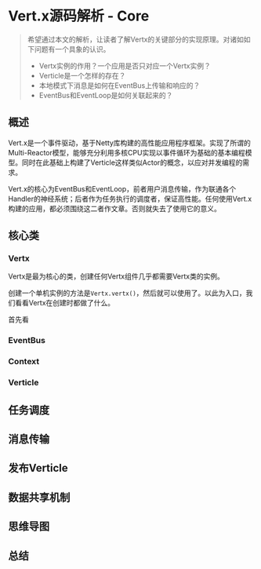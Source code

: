 # Vert.x源码解析 - Core

> 希望通过本文的解析，让读者了解Vertx的关键部分的实现原理。对诸如如下问题有一个具象的认识。
>
> - Vertx实例的作用？一个应用是否只对应一个Vertx实例？
> - Verticle是一个怎样的存在？
> - 本地模式下消息是如何在EventBus上传输和响应的？
> - EventBus和EventLoop是如何关联起来的？

## 概述

Vert.x是一个事件驱动，基于Netty库构建的高性能应用程序框架。实现了所谓的Multi-Reactor模型，能够充分利用多核CPU实现以事件循环为基础的基本编程模型。同时在此基础上构建了Verticle这样类似Actor的概念，以应对并发编程的需求。

Vert.x的核心为EventBus和EventLoop，前者用户消息传输，作为联通各个Handler的神经系统；后者作为任务执行的调度者，保证高性能。任何使用Vert.x构建的应用，都必须围绕这二者作文章。否则就失去了使用它的意义。

## **核心类**

### Vertx

Vertx是最为核心的类，创建任何Vertx组件几乎都需要Vertx类的实例。

创建一个单机实例的方法是`Vertx.vertx()`，然后就可以使用了。以此为入口，我们看看Vertx在创建时都做了什么。

首先看

### EventBus



### Context



### Verticle



## **任务调度**



## **消息传输**



## **发布Verticle**



## **数据共享机制**



## **思维导图**



## **总结**